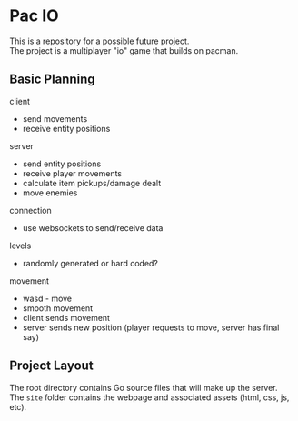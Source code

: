 # Pac IO

This is a repository for a possible future project.  
The project is a multiplayer "io" game that builds on pacman.

## Basic Planning

client
- send movements
- receive entity positions

server
- send entity positions
- receive player movements
- calculate item pickups/damage dealt
- move enemies
	
connection
- use websockets to send/receive data
	
levels
- randomly generated or hard coded?
	
movement
- wasd - move
- smooth movement
- client sends movement
- server sends new position (player requests to move, server has final say)
	
## Project Layout
The root directory contains Go source files that will make up the server.  
The `site` folder contains the webpage and associated assets (html, css, js, etc).